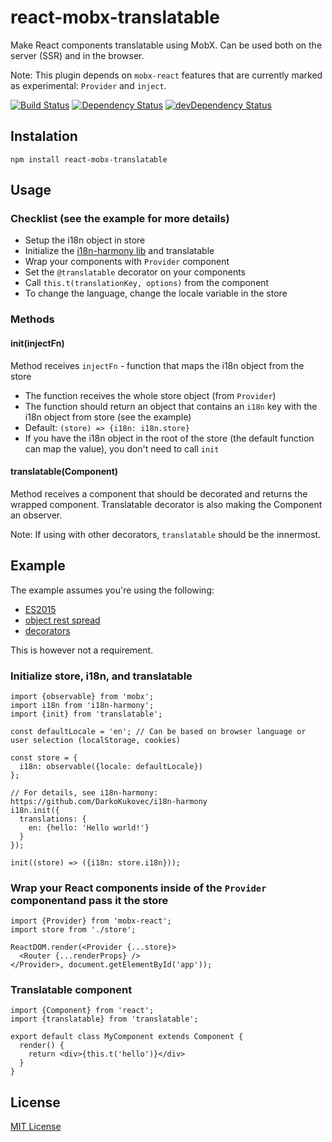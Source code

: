 # react-mobx-translatable

Make React components translatable using MobX. Can be used both on the server (SSR) and in the browser.

Note: This plugin depends on ``mobx-react`` features that are currently marked as experimental: ``Provider`` and ``inject``.

[![Build Status](https://travis-ci.org/infinum/react-mobx-translatable.svg?branch=master)](https://travis-ci.org/infinum/react-mobx-translatable)
[![Dependency Status](https://david-dm.org/infinum/react-mobx-translatable.svg)](https://david-dm.org/infinum/react-mobx-translatable)
[![devDependency Status](https://david-dm.org/infinum/react-mobx-translatable/dev-status.svg)](https://david-dm.org/infinum/react-mobx-translatable#info=devDependencies)

## Instalation

    npm install react-mobx-translatable

## Usage

### Checklist (see the example for more details)

* Setup the i18n object in store
* Initialize the [i18n-harmony lib](https://github.com/DarkoKukovec/i18n-harmony) and translatable
* Wrap your components with ``Provider`` component
* Set the ``@translatable`` decorator on your components
* Call ``this.t(translationKey, options)`` from the component
* To change the language, change the locale variable in the store

### Methods

#### init(injectFn)

Method receives ``injectFn`` - function that maps the i18n object from the store
* The function receives the whole store object (from ``Provider``)
* The function should return an object that contains an ``i18n`` key with the i18n object from store (see the example)
* Default: ``(store) => {i18n: i18n.store}``
* If you have the i18n object in the root of the store (the default function can map the value), you don't need to call ``init``

#### translatable(Component)

Method receives a component that should be decorated and returns the wrapped component. Translatable decorator is also making the Component an observer.

Note: If using with other decorators, ``translatable`` should be the innermost.

## Example

The example assumes you're using the following:
* [ES2015](https://babeljs.io/docs/plugins/preset-es2015/)
* [object rest spread](http://babeljs.io/docs/plugins/transform-object-rest-spread/)
* [decorators](https://github.com/loganfsmyth/babel-plugin-transform-decorators-legacy)

This is however not a requirement.

### Initialize store, i18n, and translatable

    import {observable} from 'mobx';
    import i18n from 'i18n-harmony';
    import {init} from 'translatable';

    const defaultLocale = 'en'; // Can be based on browser language or user selection (localStorage, cookies)

    const store = {
      i18n: observable({locale: defaultLocale})
    };

    // For details, see i18n-harmony: https://github.com/DarkoKukovec/i18n-harmony
    i18n.init({
      translations: {
        en: {hello: 'Hello world!'}
      }
    });

    init((store) => ({i18n: store.i18n}));

### Wrap your React components inside of the ``Provider`` componentand pass it the store

    import {Provider} from 'mobx-react';
    import store from './store';

    ReactDOM.render(<Provider {...store}>
      <Router {...renderProps} />
    </Provider>, document.getElementById('app'));

### Translatable component

    import {Component} from 'react';
    import {translatable} from 'translatable';

    export default class MyComponent extends Component {
      render() {
        return <div>{this.t('hello')}</div>
      }
    }

## License
[MIT License](LICENSE)
